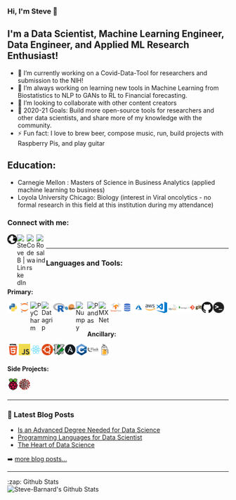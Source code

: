 ### Hi, I'm Steve  👋

## I'm a Data Scientist, Machine Learning Engineer, Data Engineer, and Applied ML Research Enthusiast!

- 🔭  I’m currently working on a Covid-Data-Tool for researchers and submission to the NIH!
- 🌱  I’m always working on learning new tools in Machine Learning from Biostatistics to NLP to GANs to RL to Financial forecasting.
- :wave:  I’m looking to collaborate with other content creators
- 🥅  2020-21 Goals: Build more open-source tools for researchers and other data scientists, and share more of my knowledge with the community.
- ⚡  Fun fact: I love to brew beer, compose music, run, build projects with Raspberry Pis, and play guitar

## Education:
- Carnegie Mellon : Masters of Science in Business Analytics (applied machine learning to business)
- Loyola University Chicago: Biology (interest in Viral oncolytics - no formal research in this field at this institution during my attendance)

### Connect with me:

[<img align="left" alt="MechanicalLamp.com" width="22px" src="https://raw.githubusercontent.com/iconic/open-iconic/master/svg/globe.svg" />][website]
[<img align="left" alt="SteveB | LinkedIn" width="22px" src="https://cdn.jsdelivr.net/npm/simple-icons@v3/icons/linkedin.svg" />][linkedin]
[<img align="left" alt="Codewars" width="22px" src="https://www.maxintosh.org/images/codewars.png" />][codewars]
[<img align="left" alt="Rosalind" width="22px" src="http://rosalind.info/static/img/achievements/small/trilobite.png?v=1560257990" />][rosalind]

<br />

---


### Languages and Tools:
<br>
<p><b>Primary:</b></p>
<img align="left" alt="Python" width="26px" src="https://raw.githubusercontent.com/github/explore/80688e429a7d4ef2fca1e82350fe8e3517d3494d/topics/python/python.png" />
<img align="left" alt="Jupyter" width="26px" src="https://raw.githubusercontent.com/github/explore/80688e429a7d4ef2fca1e82350fe8e3517d3494d/topics/jupyter-notebook/jupyter-notebook.png" />
<img align="left" alt="PyCharm" width="26px" src="https://upload.wikimedia.org/wikipedia/commons/thumb/a/a1/PyCharm_Logo.svg/512px-PyCharm_Logo.svg.png" />
<img align="left" alt="Datagrip" width="26px" src="https://cdn.freebiesupply.com/logos/large/2x/datagrip-icon-logo-png-transparent.png" />
<img align="left" alt="R" width="26px" src="https://raw.githubusercontent.com/github/explore/80688e429a7d4ef2fca1e82350fe8e3517d3494d/topics/r/r.png" />
<img align="left" alt="sklearn" width="26px" src="https://raw.githubusercontent.com/github/explore/80688e429a7d4ef2fca1e82350fe8e3517d3494d/topics/scikit-learn/scikit-learn.png" />
<img align="left" alt="Numpy" width="26px" src="https://numpy.org/images/logos/numpy.svg" />
<img align="left" alt="Pandas" width="26px" src="https://pandas.pydata.org/static/img/pandas_secondary.svg" />
<img align="left" alt="MXNet" width="26px" src="https://mxnet.apache.org/versions/1.6/assets/img/mxnet_logo.png" />
<img align="left" alt="Tensorflow" width="26px" src="https://raw.githubusercontent.com/github/explore/80688e429a7d4ef2fca1e82350fe8e3517d3494d/topics/tensorflow/tensorflow.png" />
<img align="left" alt="SQL" width="26px" src="https://raw.githubusercontent.com/github/explore/80688e429a7d4ef2fca1e82350fe8e3517d3494d/topics/sql/sql.png" />
<img align="left" alt="Azure" width="26px" src="https://raw.githubusercontent.com/github/explore/80688e429a7d4ef2fca1e82350fe8e3517d3494d/topics/azure/azure.png" />
<img align="left" alt="aws" width="26px" src="https://raw.githubusercontent.com/github/explore/fbceb94436312b6dacde68d122a5b9c7d11f9524/topics/aws/aws.png" />
<img align="left" alt="Visual Studio Code" width="26px" src="https://raw.githubusercontent.com/github/explore/80688e429a7d4ef2fca1e82350fe8e3517d3494d/topics/visual-studio-code/visual-studio-code.png" />

<img align="left" alt="MySQL" width="26px" src="https://raw.githubusercontent.com/github/explore/80688e429a7d4ef2fca1e82350fe8e3517d3494d/topics/mysql/mysql.png" />
<img align="left" alt="MongoDB" width="26px" src="https://raw.githubusercontent.com/github/explore/80688e429a7d4ef2fca1e82350fe8e3517d3494d/topics/mongodb/mongodb.png" />
<img align="left" alt="Git" width="26px" src="https://raw.githubusercontent.com/github/explore/80688e429a7d4ef2fca1e82350fe8e3517d3494d/topics/git/git.png" />
<img align="left" alt="GitHub" width="26px" src="https://raw.githubusercontent.com/github/explore/78df643247d429f6cc873026c0622819ad797942/topics/github/github.png" />
<img align="left" alt="Terminal" width="26px" src="https://raw.githubusercontent.com/github/explore/80688e429a7d4ef2fca1e82350fe8e3517d3494d/topics/terminal/terminal.png" />

<br>
<br>
<br>
<p><b>Ancillary:</b></p>

<img align="left" alt="HTML5" width="26px" src="https://raw.githubusercontent.com/github/explore/80688e429a7d4ef2fca1e82350fe8e3517d3494d/topics/html/html.png" />
<img align="left" alt="JavaScript" width="26px" src="https://raw.githubusercontent.com/github/explore/80688e429a7d4ef2fca1e82350fe8e3517d3494d/topics/javascript/javascript.png" />
<img align="left" alt="React" width="26px" src="https://raw.githubusercontent.com/github/explore/80688e429a7d4ef2fca1e82350fe8e3517d3494d/topics/react/react.png" />
<img align="left" alt="ubuntu" width="26px" src="https://raw.githubusercontent.com/github/explore/80688e429a7d4ef2fca1e82350fe8e3517d3494d/topics/ubuntu/ubuntu.png" />
<img align="left" alt="Vim" width="26px" src="https://raw.githubusercontent.com/github/explore/80688e429a7d4ef2fca1e82350fe8e3517d3494d/topics/vim/vim.png" />
<img align="left" alt="Ansible" width="26px" src="https://raw.githubusercontent.com/github/explore/80688e429a7d4ef2fca1e82350fe8e3517d3494d/topics/ansible/ansible.png" />
<img align="left" alt="C++" width="26px" src="https://raw.githubusercontent.com/github/explore/80688e429a7d4ef2fca1e82350fe8e3517d3494d/topics/cpp/cpp.png" />
<img align="left" alt="flask" width="26px" src="https://raw.githubusercontent.com/github/explore/80688e429a7d4ef2fca1e82350fe8e3517d3494d/topics/flask/flask.png" />
<img align="left" alt="homebrew" width="26px" src="https://raw.githubusercontent.com/github/explore/80688e429a7d4ef2fca1e82350fe8e3517d3494d/topics/homebrew/homebrew.png" />

<br>
<br>
<p><b>Side Projects:</b></p>

<img align="left" alt="Rasp Pi" width="26px" src="https://raw.githubusercontent.com/github/explore/80688e429a7d4ef2fca1e82350fe8e3517d3494d/topics/raspberry-pi/raspberry-pi.png" />
<img align="left" alt="Covid-19" width="26px" src="https://raw.githubusercontent.com/github/explore/af16e074f93c080d7b283815787283cab0e9414b/topics/covid-19/covid-19.png" />
<br />
<br />

---

### 📕 Latest Blog Posts

<!-- BLOG-POST-LIST:START -->
- [Is an Advanced Degree Needed for Data Science](https://mechanicallamp.com/2020/03/03/do-you-need-an-advanced-degree-to-be-a-data-scientist-or-data-engineer/)
- [Programming Languages for Data Scientist](https://mechanicallamp.com/2019/10/09/which-computer-languages-should-a-data-scientist-or-other-data-professional-learn/)
- [The Heart of Data Science](https://mechanicallamp.com/2019/10/06/the-heart-of-data-science/)
<!-- BLOG-POST-LIST:END -->

➡️ [more blog posts...](https://mechanicallamp.com/)

---


  <summary>:zap: Github Stats</summary>

  <img align="left" alt="Steve-Barnard's Github Stats" src="https://github-readme-stats.codestackr.vercel.app/api?username=steve-barnard&show_icons=true&hide_border=true" />



[website]: https://mechanicallamp.com/
[rosalind]: http://rosalind.info/users/steve-barnard/
[twitter]: https://twitter.com/
[codewars]: https://www.codewars.com/users/sbarnard
[youtube]: https://youtube.com/
[instagram]: https://instagram.com/
[linkedin]: https://www.linkedin.com/in/steve-barnard/
[jsplaylist]: https://www.youtube.com/playlist?list=
[cssplaylist]: https://www.youtube.com/playlist?list=
[reactplaylist]: https://www.youtube.com/playlist?list=
